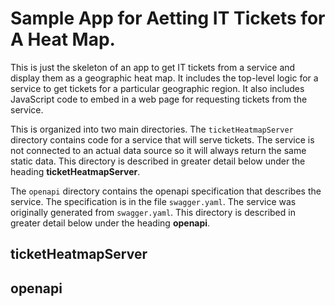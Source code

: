 # Sample App for Aetting IT Tickets for A Heat Map.
This is just the skeleton of an app to get IT tickets from a service and display
them as a geographic heat map. It includes the top-level logic for a service to
get tickets for a particular geographic region. It also includes JavaScript code
to embed in a web page for requesting tickets from the service. 

This is organized into two main directories. The `ticketHeatmapServer` directory 
contains code for a service that will serve tickets. The service is not connected
to an actual data source so it will always return the same static data. This
directory is described in greater detail below under the heading 
**ticketHeatmapServer**.

The `openapi` directory contains the openapi specification that describes the 
service. The specification is in the file `swagger.yaml`. The service was 
originally generated from `swagger.yaml`.  This directory is described in greater 
detail below under the heading **openapi**. 

## ticketHeatmapServer


## openapi
